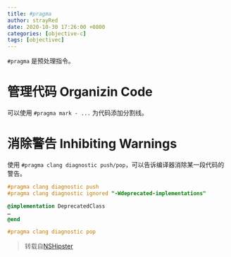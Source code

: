 ```yaml
---
title: #pragma
author: strayRed
date: 2020-10-30 17:26:00 +0800
categories: [objective-c]
tags: [objectivec]
---
```


`#pragma` 是预处理指令。

# 管理代码 Organizin Code
可以使用 `#pragma mark - ...` 为代码添加分割线。

# 消除警告 Inhibiting Warnings
使用 `#pragma clang diagnostic push/pop`，可以告诉编译器消除某一段代码的警告。

```ObjectiveC
#pragma clang diagnostic push
#pragma clang diagnostic ignored "-Wdeprecated-implementations"

@implementation DeprecatedClass
…
@end

#pragma clang diagnostic pop

```

> 转载自[NSHipster](https://nshipster.com/pragma/)

